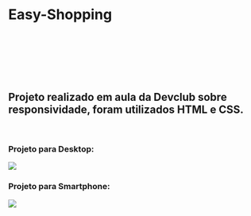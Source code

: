 <h1>Easy-Shopping<h1>
  <br>
  <br>
<h2>Projeto realizado em aula da Devclub sobre responsividade, foram utilizados HTML e CSS.</h2>
  <br>
<h3>Projeto para Desktop:</h3>
<img src="https://github.com/lwmoreira/easy-shooping/blob/master/img/imagem_easy-shopping_Desktop.png?raw=true" />
  <br>
<h3>Projeto para Smartphone:</h3>
<img src="https://github.com/lwmoreira/easy-shooping/blob/master/img/imagem_easy-shopping_mobile.png?raw=true" />
